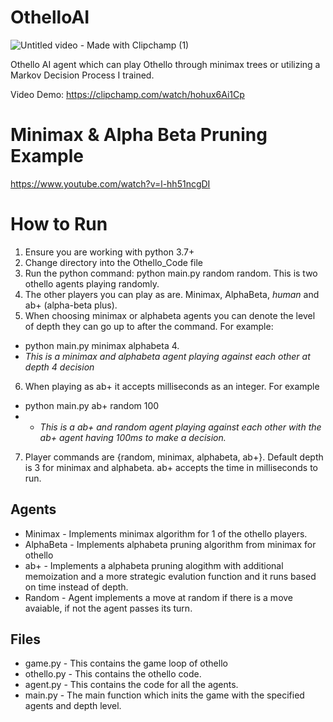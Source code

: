 # OthelloAI

![Untitled video - Made with Clipchamp (1)](https://github.com/Charles-Gormley/OthelloAI/assets/76138796/66a6e52b-e20b-4cdd-8b72-2bcbe7e0f54b)

Othello AI agent which can play Othello through minimax trees or utilizing a Markov Decision Process I trained.

Video Demo: https://clipchamp.com/watch/hohux6Ai1Cp


# Minimax & Alpha Beta Pruning Example
https://www.youtube.com/watch?v=l-hh51ncgDI

# How to Run
1. Ensure you are working with python 3.7+
2. Change directory into the Othello_Code file
3. Run the python command: python main.py random random. This is two othello agents playing randomly. 
4. The other players you can play as are. Minimax, AlphaBeta, *human* and ab+ (alpha-beta plus).
5. When choosing minimax or alphabeta agents you can denote the level of depth they can go up to after the command. For example:
- python main.py minimax alphabeta 4.
- *This is a minimax and alphabeta agent playing against each other at depth 4 decision*
6. When playing as ab+ it accepts milliseconds as an integer. For example
* python main.py ab+ random 100
* - *This is a ab+ and random agent playing against each other with the ab+ agent having 100ms to make a decision.*
7. Player commands are {random, minimax, alphabeta, ab+}. Default depth is 3 for minimax and alphabeta. ab+ accepts the time in milliseconds to run.



## Agents
* Minimax - Implements minimax algorithm for 1 of the othello players.
* AlphaBeta - Implements alphabeta pruning algorithm from minimax for othello
* ab+ - Implements a alphabeta pruning alogithm with additional memoization and a more strategic evalution function and it runs based on time instead of depth.
* Random - Agent implements a move at random if there is a move avaiable, if not the agent passes its turn.

## Files
* game.py - This contains the game loop of othello
* othello.py - This contains the othello code.
* agent.py - This contains the code for all the agents.
* main.py - The main function which inits the game with the specified agents and depth level.
